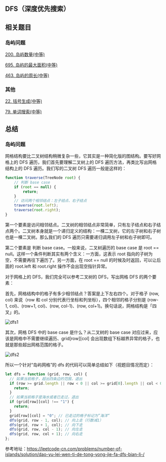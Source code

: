 ## DFS（深度优先搜索）

## 相关题目

### 岛屿问题

[200. 岛屿数量(中等)](https://github.com/kerwin-ly/Blog/blob/main/algorithm/dfs/200.%20%E5%B2%9B%E5%B1%BF%E6%95%B0%E9%87%8F(%E4%B8%AD%E7%AD%89).md)

[695. 岛屿的最大面积(中等)](https://github.com/kerwin-ly/Blog/blob/main/algorithm/dfs/695.%20%E5%B2%9B%E5%B1%BF%E7%9A%84%E6%9C%80%E5%A4%A7%E9%9D%A2%E7%A7%AF(%E4%B8%AD%E7%AD%89).md)

[463. 岛屿的周长(中等)](https://github.com/kerwin-ly/Blog/blob/main/algorithm/dfs/463.%20%E5%B2%9B%E5%B1%BF%E7%9A%84%E5%91%A8%E9%95%BF(%E4%B8%AD%E7%AD%89).md)

### 其他

[22. 括号生成(中等)](https://github.com/kerwin-ly/Blog/blob/main/algorithm/backtracking/22.%20%E6%8B%AC%E5%8F%B7%E7%94%9F%E6%88%90(%E4%B8%AD%E7%AD%89).md)

[79. 单词搜索(中等)](https://github.com/kerwin-ly/Blog/blob/main/algorithm/dfs/79.%20%E5%8D%95%E8%AF%8D%E6%90%9C%E7%B4%A2(%E4%B8%AD%E7%AD%89).md)

## 总结

### 岛屿问题

网格结构要比二叉树结构稍微复杂一些，它其实是一种简化版的图结构。要写好网格上的 DFS 遍历，我们首先要理解二叉树上的 DFS 遍历方法，再类比写出网格结构上的 DFS 遍历。我们写的二叉树 DFS 遍历一般是这样的：

```js
function traverse(TreeNode root) {
    // 判断 base case
    if (root == null) {
        return;
    }
    // 访问两个相邻结点：左子结点、右子结点
    traverse(root.left);
    traverse(root.right);
}
```

第一个要素是访问相邻结点。二叉树的相邻结点非常简单，只有左子结点和右子结点两个。二叉树本身就是一个递归定义的结构：一棵二叉树，它的左子树和右子树也是一棵二叉树。那么我们的 DFS 遍历只需要递归调用左子树和右子树即可。

第二个要素是 判断 base case。一般来说，二叉树遍历的 base case 是 root == null。这样一个条件判断其实有两个含义：一方面，这表示 root 指向的子树为空，不需要再往下遍历了。另一方面，在 root == null 的时候及时返回，可以让后面的 root.left 和 root.right 操作不会出现空指针异常。

对于网格上的 DFS，我们完全可以参考二叉树的 DFS，写出网格 DFS 的两个要素：

首先，网格结构中的格子有多少相邻结点？答案是上下左右四个。对于格子 (row, col) 来说（row 和 col 分别代表行坐标和列坐标），四个相邻的格子分别是 (row-1, col)、(row+1, col)、(row, col-1)、(row, col+1)。换句话说，网格结构是「四叉」的。

![dfs1](https://raw.githubusercontent.com/kerwin-ly/Blog/main/assets/imgs/algorithm/dfs1.jpeg)

其次，网格 DFS 中的 base case 是什么？从二叉树的 base case 对应过来，应该是网格中不需要继续遍历、grid[row][col] 会出现数组下标越界异常的格子，也就是那些超出网格范围的格子。

![dfs2](https://raw.githubusercontent.com/kerwin-ly/Blog/main/assets/imgs/algorithm/dfs2.jpeg)

所以一个针对“岛屿网格”的 dfs 的代码可以简单总结如下（视题目情况而定）：

```js
let dfs = function (grid, row, col) {
  // 如果当前格子，超出四条边的范围，退出
  if (row >= grid.length || row < 0 || col >= grid[0].length || col < 0) {
    return;
  }
  // 如果当前格子是海水或者已走过，退出
  if (grid[row][col] !== "1") {
    return;
  }
  grid[row][col] = "0"; // 已走过的格子标记为”海洋“
  dfs(grid, row - 1, col); // 向上走（行数减1）
  dfs(grid, row + 1, col); // 向下走
  dfs(grid, row, col - 1); // 向左走
  dfs(grid, row, col + 1); // 向右走
};
```

参考地址：https://leetcode-cn.com/problems/number-of-islands/solution/dao-yu-lei-wen-ti-de-tong-yong-jie-fa-dfs-bian-li-/